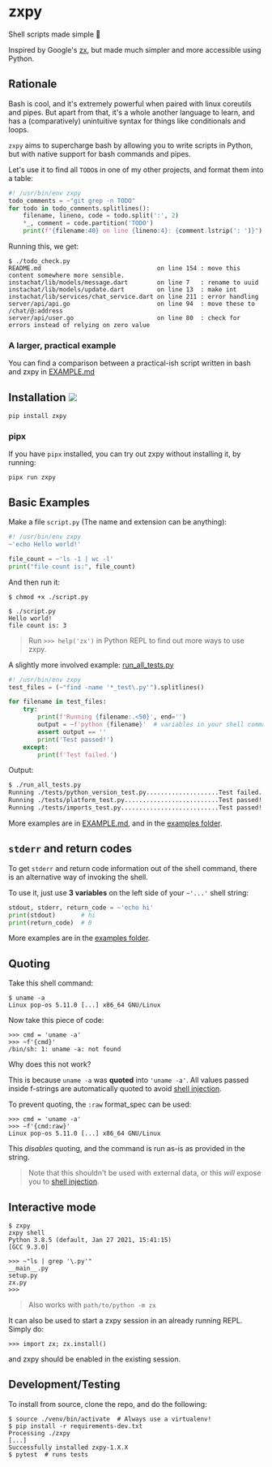 # zxpy

Shell scripts made simple 🐚

Inspired by Google's [zx](https://github.com/google/zx), but made much simpler and more accessible using Python.

## Rationale

Bash is cool, and it's extremely powerful when paired with linux coreutils and pipes. But apart from that, it's a whole another language to learn, and has a (comparatively) unintuitive syntax for things like conditionals and loops.

`zxpy` aims to supercharge bash by allowing you to write scripts in Python, but with native support for bash commands and pipes.

Let's use it to find all `TODO`s in one of my other projects, and format them into a table:

```python
#! /usr/bin/env zxpy
todo_comments = ~"git grep -n TODO"
for todo in todo_comments.splitlines():
    filename, lineno, code = todo.split(':', 2)
    *_, comment = code.partition('TODO')
    print(f"{filename:40} on line {lineno:4}: {comment.lstrip(': ')}")
```

Running this, we get:

```console
$ ./todo_check.py
README.md                                on line 154 : move this content somewhere more sensible.
instachat/lib/models/message.dart        on line 7   : rename to uuid
instachat/lib/models/update.dart         on line 13  : make int
instachat/lib/services/chat_service.dart on line 211 : error handling
server/api/api.go                        on line 94  : move these to /chat/@:address
server/api/user.go                       on line 80  : check for errors instead of relying on zero value
```

### A larger, practical example

You can find a comparison between a practical-ish script written in bash and
zxpy in [EXAMPLE.md](./EXAMPLE.md)

## Installation <a href="https://pypi.org/project/zxpy"><img src="https://img.shields.io/badge/pypi-zxpy-blue?style=flat"></a>

```console
pip install zxpy
```

### pipx

If you have `pipx` installed, you can try out zxpy without installing it, by running:

```console
pipx run zxpy
```

## Basic Examples

Make a file `script.py` (The name and extension can be anything):

```python
#! /usr/bin/env zxpy
~'echo Hello world!'

file_count = ~'ls -1 | wc -l'
print("file count is:", file_count)
```

And then run it:

```console
$ chmod +x ./script.py

$ ./script.py
Hello world!
file count is: 3
```

> Run `>>> help('zx')` in Python REPL to find out more ways to use zxpy.

A slightly more involved example: [run_all_tests.py](./examples/run_all_tests.py)

```python
#! /usr/bin/env zxpy
test_files = (~"find -name '*_test\.py'").splitlines()

for filename in test_files:
    try:
        print(f'Running {filename:.<50}', end='')
        output = ~f'python {filename}'  # variables in your shell commands :D
        assert output == ''
        print('Test passed!')
    except:
        print(f'Test failed.')
```

Output:

```bash
$ ./run_all_tests.py
Running ./tests/python_version_test.py....................Test failed.
Running ./tests/platform_test.py..........................Test passed!
Running ./tests/imports_test.py...........................Test passed!
```

More examples are in [EXAMPLE.md](./EXAMPLE.md), and in the [examples folder](./examples).

## `stderr` and return codes

To get `stderr` and return code information out of the shell command, there is an
alternative way of invoking the shell.

To use it, just use **3 variables** on the
left side of your `~'...'` shell string:

```python
stdout, stderr, return_code = ~'echo hi'
print(stdout)       # hi
print(return_code)  # 0
```

More examples are in the [examples folder](./examples).

## Quoting

Take this shell command:

```console
$ uname -a
Linux pop-os 5.11.0 [...] x86_64 GNU/Linux
```

Now take this piece of code:

```pycon
>>> cmd = 'uname -a'
>>> ~f'{cmd}'
/bin/sh: 1: uname -a: not found
```

Why does this not work?

This is because `uname -a` was **quoted** into `'uname -a'`. All values passed
inside f-strings are automatically quoted to avoid [shell injection][1].

To prevent quoting, the `:raw` format_spec can be used:

```pycon
>>> cmd = 'uname -a'
>>> ~f'{cmd:raw}'
Linux pop-os 5.11.0 [...] x86_64 GNU/Linux
```

This _disables_ quoting, and the command is run as-is as provided in the string.

> Note that this shouldn't be used with external data, or this _will_ expose you
> to [shell injection][1].

## Interactive mode

```pycon
$ zxpy
zxpy shell
Python 3.8.5 (default, Jan 27 2021, 15:41:15)
[GCC 9.3.0]

>>> ~"ls | grep '\.py'"
__main__.py
setup.py
zx.py
>>>
```

> Also works with `path/to/python -m zx`

It can also be used to start a zxpy session in an already running REPL.
Simply do:

```pycon
>>> import zx; zx.install()
```

and zxpy should be enabled in the existing session.

## Development/Testing

To install from source, clone the repo, and do the following:

```console
$ source ./venv/bin/activate  # Always use a virtualenv!
$ pip install -r requirements-dev.txt
Processing ./zxpy
[...]
Successfully installed zxpy-1.X.X
$ pytest  # runs tests
```

[1]: https://owasp.org/www-community/attacks/Command_Injection
